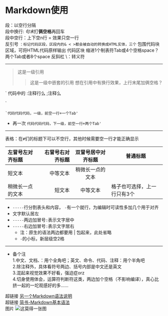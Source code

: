 # Markdown使用 

段：以空行分隔  
段中换行: *句末*打**俩空格**再回车  
段中空行：上下空n行 = 效果只空一行  
反引号 ` ：标记代码区段，区段内的& < >都会被自动的转换成HTML实体，三个 ` 包围代码块区域，可将HTML代码原样输出
代码区块 缩进1个制表符Tab或4个空格space？两个Tab或者8个space
反斜杠 \：转义符

----

>这是一级引用
>>这是一级中嵌套的引用
想在引用中有换行效果，上行末尾加俩空格？

`
代码中的 
:注释行么
;注释么
<!--注释么-->
`

	`代码代码代码，一级，前空一行+一个Tab'
- 再一次
		`代码代码代码，下一级，前空一行+两个Tab'
`
---

表格：在`#`们的标题下可以不空行，其他时候需要空一行才能正确显示

左冒号左对齐标题 | 右冒号右对齐标题 |双冒号居中对齐标题|普通标题
:----------------| ----------------:| :--------------: |--------
短文本| 中等文本 | 稍微长一点的文本
稍微长一点的文本 | 短文本 | 中等文本|格子也可选择，上一行只有3个

- `-----`行分割表头和内容， `-`有一个就行，为编辑时可读性多加几个用于对齐
- 文字默认居左
- `-----`两边加冒号`:`表示文字居中
- `-----`右边加冒号`:`表示文字居右
  - 注：原生的语法两边都要用 | 包起来，此处省略
  - `-`的小标，新层级空2格

---
- 备个注  
1.中文、文档、：用个全角吧；英文、命令、代码、注释：用个半角吧  
2.除注释外，具体看符号两边、括号内部是中文还是英文  
3.混起来视觉效果不好看，强迫症orz  
4.切身使用体会，运算符判断符这类，两边加个空格（不影响编译），真心比挤一起的一坨观感好的多……


超链接 [另一个Markdown语法说明](https://www.appinn.com/markdown/)  
超链接 [简书-Markdown基本语法](https://www.jianshu.com/p/191d1e21f7ed "超链接名可缺省")  
图片 ![这莫得一张图](这里写链接 "这里写光标移到图上时显示的title")


